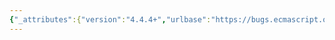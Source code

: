 ```yaml
---
{"_attributes":{"version":"4.4.4+","urlbase":"https://bugs.ecmascript.org/","maintainer":"dherman@mozilla.com"},"bug":{"bug_id":1689,"creation_ts":"2013-07-31 22:10:00 -0700","short_desc":"13.*: misc typos","delta_ts":"2013-08-23 08:23:28 -0700","product":"Draft for 6th Edition","component":"editorial issue","version":"Rev 16: July 15, 2013 Draft","rep_platform":"All","op_sys":"All","bug_status":"RESOLVED","resolution":"FIXED","priority":"Normal","bug_severity":"minor","everconfirmed":true,"reporter":{"uid":"jmdyck","name":"Michael Dyck"},"assigned_to":{"uid":"allen","name":"Allen Wirfs-Brock"},"long_desc":[{"commentid":4666,"comment_count":0,"who":{"uid":"jmdyck","name":"Michael Dyck"},"bug_when":"2013-07-31 22:10:15 -0700","thetext":"13.1.1.1 / Static Semantics: Early Errors / group 2 / bullet 1,2\n    It is a Syntax Error if BoundNames of FormalParameterList contains ...\n\ns|FormalParameterList|FormalParameters|\n\n---\n\n13.3.1.2 / R.S.: Property Definition Evaluation / group 1 / step 10\n    NormalCompletion(closure).\n\nItalicize \"closure\".\n(= bug 753)\n\n---\n\n13.3.1.2 / R.S.: Property Definition Evaluation / group 4/ step 8\n    Let status be the result of DefinePropertyOrThrow(object, propName desc).\n\nAfter \"propName\", insert comma.\n(= bug 1498)\n\n---\n\n13.4.1.2 / R.S.: EvaluateBody / group 1 / step 3\n    Let G be the of calling the result of calling the GetThisBinding ...\n\nDelete \"the of calling\"\n\n---\n\n13.4.1.2 / R.S.: EvaluateBody / group 2 / step 4\n    Let startStatus be the result of GeneratorStart(G, Comprehension).\n\nChange \"be\" to upright font.\n\n---\n\n13.4.1.2 / R.S.: Property Definition Evaluation / group 1 / step 6.a\n    ... with arguments Method, StrictormalParameters, body, scope, and strict\n\ns|Strictormal|StrictFormal|\n\n---\n\n13.4.1.2 / R.S.: Property Definition Evaluation / group 1 / step 11\n    Let status be the result of DefinePropertyOrThrow(object, propName desc).\n\nAfter \"propName\", insert comma.\n(= bug 1498)\n\n---\n\n13.5.1.1 / Static Semantics: PrototypeMethodDefinitions / group 2 / step 5\n\nEmpty step."},{"commentid":4681,"comment_count":1,"who":{"uid":"allen","name":"Allen Wirfs-Brock"},"bug_when":"2013-08-01 13:17:27 -0700","thetext":"fixed in rev17 editor's draft"},{"commentid":5173,"comment_count":2,"who":{"uid":"allen","name":"Allen Wirfs-Brock"},"bug_when":"2013-08-23 08:23:28 -0700","thetext":"fixed in rev17, August 23, 2013 draft"}]}}
---
```

